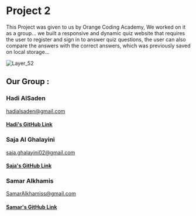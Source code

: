 # Project 2

This Project was given to us by Orange Coding Academy, We worked on it as a group...
we built a responsive and dynamic quiz website that  requires the user 
to register and sign in to answer  quiz questions, the user can also 
compare the answers with the correct answers, which was previously saved on local storage...

![Layer_52 ](https://user-images.githubusercontent.com/100213822/161449919-aeee6974-cd06-4ccf-aeec-e6f67c997389.png)

## Our Group :

### Hadi AlSaden
hadialsaden@gmail.com
#### [Hadi's GitHub Link](https://github.com/Hadi-AL-Saden)

### Saja Al Ghalayini
saja.ghalayini02@gmail.com
#### [Saja's GitHub Link](https://github.com/saja-alghalayini)


### Samar Alkhamis
 SamarAlkhamiss@gmail.com
#### [Samar's GitHub Link](https://github.com/samaralkhamis)
